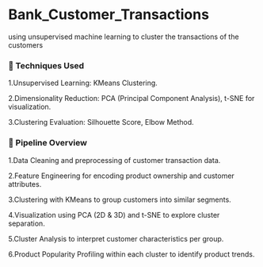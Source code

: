 # Bank_Customer_Transactions
using unsupervised machine learning to cluster the transactions of the customers 

### 🧰 Techniques Used
1.Unsupervised Learning: KMeans Clustering.

2.Dimensionality Reduction: PCA (Principal Component Analysis), t-SNE for visualization.

3.Clustering Evaluation: Silhouette Score, Elbow Method.

### 🧱 Pipeline Overview
1.Data Cleaning and preprocessing of customer transaction data.

2.Feature Engineering for encoding product ownership and customer attributes.

3.Clustering with KMeans to group customers into similar segments.

4.Visualization using PCA (2D & 3D) and t-SNE to explore cluster separation.

5.Cluster Analysis to interpret customer characteristics per group.

6.Product Popularity Profiling within each cluster to identify product trends.
